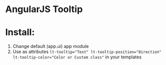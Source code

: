 # AngularJS Tooltip
 
Install: 
========
1. Change default (app.ui) app module
2. Use as attributes  `lt-tooltip="Text" lt-tooltip-position="Direction"  lt-tooltip-color="Color or Custom class"` in your templates

